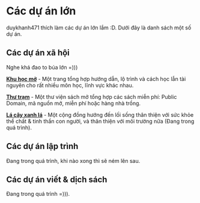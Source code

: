 # Các dự án lớn

duykhanh471 thích làm các dự án lớn lắm :D. Dưới đây là danh sách một số dự án.

## Các dự án xã hội
Nghe khá đao to búa lớn =)))

**[Khu học mở](https://daihocmo.github.io/)** - Một trang tổng hợp hướng dẫn, lộ trình và cách học lẫn tài nguyên cho rất nhiều môn học, lĩnh vực khác nhau. 

**[Thư trạm](https://thu-tram.github.io/)** - Một thư viện sách mở tổng hợp các sách miễn phí: Public Domain, mã nguồn mở, miễn phí hoặc hàng nhà trồng.

**[Lá cây xanh lá](https://github.com/la-cay-xanh)** - Một cộng đồng hướng đến lối sống thân thiện với sức khỏe thể chất & tinh thần con người, và thân thiện với môi trường nữa (Đang trong quá trình). 

## Các dự án lập trình

Đang trong quá trình, khi nào xong thì sẽ ném lên sau.

## Các dự án viết & dịch sách

Đang trong quá trình =))).